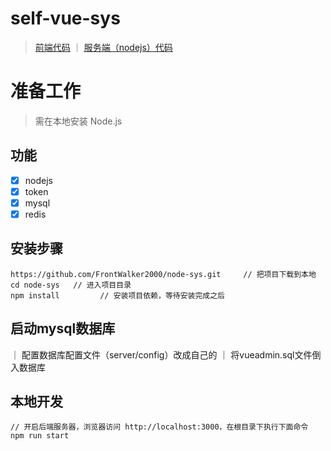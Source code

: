 # self-vue-sys

> <a href="https://github.com/FrontWalker2000/self-vue-sys" alt="nodejs+mysql">前端代码</a> ｜ <a href="https://github.com/FrontWalker2000/node-sys" alt="nodejs+mysql">服务端（nodejs）代码</a>

# 准备工作
> 需在本地安装 Node.js

## 功能 ##
- [x] nodejs
- [x] token
- [x] mysql
- [x] redis
## 安装步骤 ##
	https://github.com/FrontWalker2000/node-sys.git     // 把项目下载到本地
	cd node-sys   // 进入项目目录
	npm install         // 安装项目依赖，等待安装完成之后

## 启动mysql数据库
｜ 配置数据库配置文件（server/config）改成自己的
｜ 将vueadmin.sql文件倒入数据库
## 本地开发 ##
	// 开启后端服务器，浏览器访问 http://localhost:3000，在根目录下执行下面命令
	npm run start
